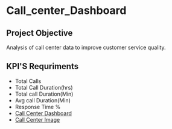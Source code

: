 # Call_center_Dashboard
## Project Objective
  Analysis of call center data to improve customer service quality.
## KPI'S Requriments
- Total Calls
- Total Call Duration(hrs)
- Total call Duration(Min)
- Avg call Duration(Min)
- Response Time %
- <a href="https://github.com/Subhanbee09/Call_center_Dashboard/blob/main/Call%20Center%20Dashboard.pbix">Call Center Dashboard</a>
- <a href="https://github.com/Subhanbee09/Call_center_Dashboard/blob/main/Call%20Center%20Dashboard%20Image.png">Call Center Image</a>
